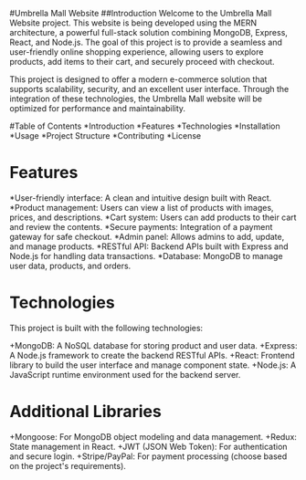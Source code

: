 #Umbrella Mall Website
##Introduction
Welcome to the Umbrella Mall Website project. This website is being developed using the MERN architecture, a powerful full-stack solution combining MongoDB, Express, React, and Node.js. The goal of this project is to provide a seamless and user-friendly online shopping experience, allowing users to explore products, add items to their cart, and securely proceed with checkout.

This project is designed to offer a modern e-commerce solution that supports scalability, security, and an excellent user interface. Through the integration of these technologies, the Umbrella Mall website will be optimized for performance and maintainability.

#Table of Contents
*Introduction
*Features
*Technologies
*Installation
*Usage
*Project Structure
*Contributing
*License
# Features
*User-friendly interface: A clean and intuitive design built with React.
*Product management: Users can view a list of products with images, prices, and descriptions.
*Cart system: Users can add products to their cart and review the contents.
*Secure payments: Integration of a payment gateway for safe checkout.
*Admin panel: Allows admins to add, update, and manage products.
*RESTful API: Backend APIs built with Express and Node.js for handling data transactions.
*Database: MongoDB to manage user data, products, and orders.
# Technologies
This project is built with the following technologies:

+MongoDB: A NoSQL database for storing product and user data.
+Express: A Node.js framework to create the backend RESTful APIs.
+React: Frontend library to build the user interface and manage component state.
+Node.js: A JavaScript runtime environment used for the backend server.

# Additional Libraries
+Mongoose: For MongoDB object modeling and data management.
+Redux: State management in React.
+JWT (JSON Web Token): For authentication and secure login.
+Stripe/PayPal: For payment processing (choose based on the project's requirements).


